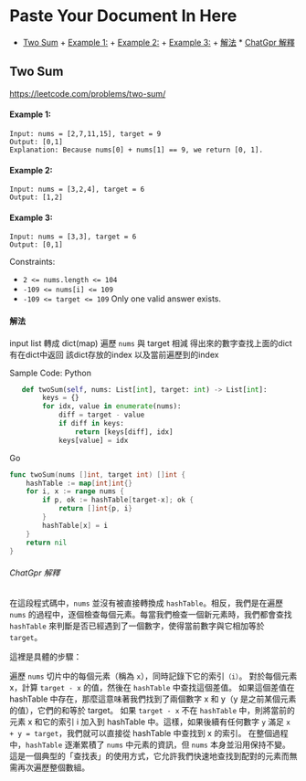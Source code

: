 # Paste Your Document In Here

<!-- TOC start (generated with https://github.com/derlin/bitdowntoc) -->

- [Two Sum](#two-sum)
      + [Example 1:](#example-1)
      + [Example 2:](#example-2)
      + [Example 3:](#example-3)
      + [解法](#)
            * [ChatGpr 解釋](#chatgpr-)

<!-- TOC end -->

## Two Sum

<https://leetcode.com/problems/two-sum/>

#### Example 1:
```
Input: nums = [2,7,11,15], target = 9
Output: [0,1]
Explanation: Because nums[0] + nums[1] == 9, we return [0, 1].
```
#### Example 2:
```
Input: nums = [3,2,4], target = 6
Output: [1,2]
```
#### Example 3:
```
Input: nums = [3,3], target = 6
Output: [0,1]
```

Constraints:

- `2 <= nums.length <= 104`
- `-109 <= nums[i] <= 109`
- `-109 <= target <= 109`
Only one valid answer exists.

#### 解法

input list 轉成 dict(map)
遍歷 `nums` 與 target 相減 得出來的數字查找上面的dict
有在dict中返回 該dict存放的index 以及當前遍歷到的index

Sample Code:
Python

```Python
   def twoSum(self, nums: List[int], target: int) -> List[int]:
        keys = {}
        for idx, value in enumerate(nums):
            diff = target - value
            if diff in keys:
                return [keys[diff], idx]
            keys[value] = idx
```

Go

```Go
func twoSum(nums []int, target int) []int {	
    hashTable := map[int]int{}
	for i, x := range nums {
		if p, ok := hashTable[target-x]; ok {
			return []int{p, i}
		}
		hashTable[x] = i
	}
	return nil
}
```

###### ChatGpr 解釋

在這段程式碼中，`nums` 並沒有被直接轉換成 `hashTable`。相反，我們是在遍歷 `nums` 的過程中，逐個檢查每個元素。每當我們檢查一個新元素時，我們都會查找 `hashTable` 來判斷是否已經遇到了一個數字，使得當前數字與它相加等於 `target`。

這裡是具體的步驟：

遍歷 `nums` 切片中的每個元素（稱為 `x`），同時記錄下它的索引`（i）`。
對於每個元素 x，計算 `target - x` 的值，然後在 `hashTable` 中查找這個差值。
如果這個差值在 hashTable 中存在，那麼這意味著我們找到了兩個數字 x 和 y（y 是之前某個元素的值），它們的和等於 target。
如果 `target - x` 不在 `hashTable` 中，則將當前的元素 x 和它的索引 i 加入到 hashTable 中。這樣，如果後續有任何數字 `y` 滿足 `x + y = target`，我們就可以直接從 hashTable 中查找到 x 的索引。
在整個過程中，`hashTable` 逐漸累積了 `nums` 中元素的資訊，但 `nums` 本身並沿用保持不變。這是一個典型的「查找表」的使用方式，它允許我們快速地查找到配對的元素而無需再次遍歷整個數組。
